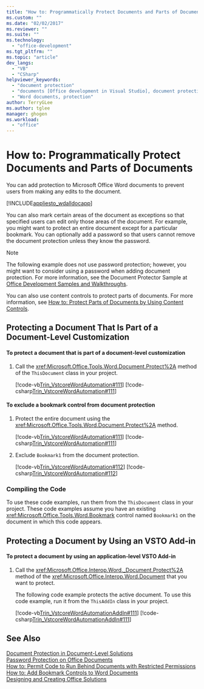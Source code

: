 ```yaml
---
title: "How to: Programmatically Protect Documents and Parts of Documents | Microsoft Docs"
ms.custom: ""
ms.date: "02/02/2017"
ms.reviewer: ""
ms.suite: ""
ms.technology: 
  - "office-development"
ms.tgt_pltfrm: ""
ms.topic: "article"
dev_langs: 
  - "VB"
  - "CSharp"
helpviewer_keywords: 
  - "document protection"
  - "documents [Office development in Visual Studio], document protection"
  - "Word documents, protection"
author: TerryGLee
ms.author: tglee
manager: ghogen
ms.workload: 
  - "office"
---
```

# How to: Programmatically Protect Documents and Parts of Documents
  You can add protection to Microsoft Office Word documents to prevent users from making any edits to the document.  
  
 [!INCLUDE[appliesto_wdalldocapp](../vsto/includes/appliesto-wdalldocapp-md.md)]  
  
 You can also mark certain areas of the document as exceptions so that specified users can edit only those areas of the document. For example, you might want to protect an entire document except for a particular bookmark. You can optionally add a password so that users cannot remove the document protection unless they know the password.  
  
> [!NOTE]  
>  The following example does not use password protection; however, you might want to consider using a password when adding document protection. For more information, see the Document Protector Sample at [Office Development Samples and Walkthroughs](../vsto/office-development-samples-and-walkthroughs.md).  
  
 You can also use content controls to protect parts of documents. For more information, see [How to: Protect Parts of Documents by Using Content Controls](../vsto/how-to-protect-parts-of-documents-by-using-content-controls.md).  
  
## Protecting a Document That Is Part of a Document-Level Customization  
  
#### To protect a document that is part of a document-level customization  
  
1.  Call the <xref:Microsoft.Office.Tools.Word.Document.Protect%2A> method of the `ThisDocument` class in your project.  
  
     [!code-vb[Trin_VstcoreWordAutomation#111](../vsto/codesnippet/VisualBasic/Trin_VstcoreWordAutomationVB/ThisDocument.vb#111)]
     [!code-csharp[Trin_VstcoreWordAutomation#111](../vsto/codesnippet/CSharp/Trin_VstcoreWordAutomationCS/ThisDocument.cs#111)]  
  
#### To exclude a bookmark control from document protection  
  
1.  Protect the entire document using the <xref:Microsoft.Office.Tools.Word.Document.Protect%2A> method.  
  
     [!code-vb[Trin_VstcoreWordAutomation#111](../vsto/codesnippet/VisualBasic/Trin_VstcoreWordAutomationVB/ThisDocument.vb#111)]
     [!code-csharp[Trin_VstcoreWordAutomation#111](../vsto/codesnippet/CSharp/Trin_VstcoreWordAutomationCS/ThisDocument.cs#111)]  
  
2.  Exclude `Bookmark1` from the document protection.  
  
     [!code-vb[Trin_VstcoreWordAutomation#112](../vsto/codesnippet/VisualBasic/Trin_VstcoreWordAutomationVB/ThisDocument.vb#112)]
     [!code-csharp[Trin_VstcoreWordAutomation#112](../vsto/codesnippet/CSharp/Trin_VstcoreWordAutomationCS/ThisDocument.cs#112)]  
  
### Compiling the Code  
 To use these code examples, run them from the `ThisDocument` class in your project. These code examples assume you have an existing <xref:Microsoft.Office.Tools.Word.Bookmark> control named `Bookmark1` on the document in which this code appears.  
  
## Protecting a Document by Using an VSTO Add-in  
  
#### To protect a document by using an application-level VSTO Add-in  
  
1.  Call the <xref:Microsoft.Office.Interop.Word._Document.Protect%2A> method of the <xref:Microsoft.Office.Interop.Word.Document> that you want to protect.  
  
     The following code example protects the active document. To use this code example, run it from the `ThisAddIn` class in your project.  
  
     [!code-vb[Trin_VstcoreWordAutomationAddIn#111](../vsto/codesnippet/VisualBasic/Trin_VstcoreWordAutomationAddIn/ThisAddIn.vb#111)]
     [!code-csharp[Trin_VstcoreWordAutomationAddIn#111](../vsto/codesnippet/CSharp/Trin_VstcoreWordAutomationAddIn/ThisAddIn.cs#111)]  
  
## See Also  
 [Document Protection in Document-Level Solutions](../vsto/document-protection-in-document-level-solutions.md)   
 [Password Protection on Office Documents](../vsto/password-protection-on-office-documents.md)   
 [How to: Permit Code to Run Behind Documents with Restricted Permissions](../vsto/how-to-permit-code-to-run-behind-documents-with-restricted-permissions.md)   
 [How to: Add Bookmark Controls to Word Documents](../vsto/how-to-add-bookmark-controls-to-word-documents.md)   
 [Designing and Creating Office Solutions](../vsto/designing-and-creating-office-solutions.md)  
  
  